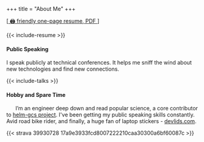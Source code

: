 +++
title = "About Me"
+++

\[[ 🖨️ friendly one-page resume, PDF ](https://hayorov.me/cv/alex-khaerov-resume-latest.pdf)\]

{{< include-resume >}}

#### Public Speaking

I speak publicly at technical conferences. It helps me sniff the wind about new technologies and find new connections.

{{< include-talks >}}

#### Hobby and Spare Time

&nbsp;&nbsp;&nbsp;&nbsp;&nbsp;&nbsp;I’m an engineer deep down and read popular science, a core contributor to [helm-gcs project](https://github.com/hayorov/helm-gcs). I've been getting my public speaking skills constantly. Avid road bike rider, and finally, a huge fan of laptop stickers - [devlids.com](https://devlids.com/lids/hayorov).

{{< strava 39930728 17a9e3933fcd8007222210caa30300a6bf60087c >}}
